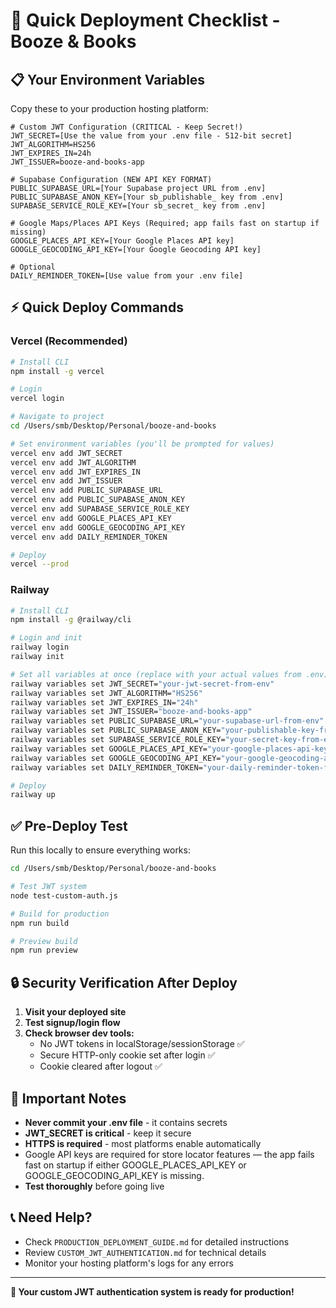 # 🚀 Quick Deployment Checklist - Booze & Books

## 📋 Your Environment Variables

Copy these to your production hosting platform:

```env
# Custom JWT Configuration (CRITICAL - Keep Secret!)
JWT_SECRET=[Use the value from your .env file - 512-bit secret]
JWT_ALGORITHM=HS256
JWT_EXPIRES_IN=24h
JWT_ISSUER=booze-and-books-app

# Supabase Configuration (NEW API KEY FORMAT)
PUBLIC_SUPABASE_URL=[Your Supabase project URL from .env]
PUBLIC_SUPABASE_ANON_KEY=[Your sb_publishable_ key from .env]
SUPABASE_SERVICE_ROLE_KEY=[Your sb_secret_ key from .env]

# Google Maps/Places API Keys (Required; app fails fast on startup if missing)
GOOGLE_PLACES_API_KEY=[Your Google Places API key]
GOOGLE_GEOCODING_API_KEY=[Your Google Geocoding API key]

# Optional
DAILY_REMINDER_TOKEN=[Use value from your .env file]
```

## ⚡ Quick Deploy Commands

### **Vercel (Recommended)**
```bash
# Install CLI
npm install -g vercel

# Login
vercel login

# Navigate to project
cd /Users/smb/Desktop/Personal/booze-and-books

# Set environment variables (you'll be prompted for values)
vercel env add JWT_SECRET
vercel env add JWT_ALGORITHM
vercel env add JWT_EXPIRES_IN
vercel env add JWT_ISSUER
vercel env add PUBLIC_SUPABASE_URL
vercel env add PUBLIC_SUPABASE_ANON_KEY
vercel env add SUPABASE_SERVICE_ROLE_KEY
vercel env add GOOGLE_PLACES_API_KEY
vercel env add GOOGLE_GEOCODING_API_KEY
vercel env add DAILY_REMINDER_TOKEN

# Deploy
vercel --prod
```

### **Railway**
```bash
# Install CLI
npm install -g @railway/cli

# Login and init
railway login
railway init

# Set all variables at once (replace with your actual values from .env)
railway variables set JWT_SECRET="your-jwt-secret-from-env"
railway variables set JWT_ALGORITHM="HS256"
railway variables set JWT_EXPIRES_IN="24h"
railway variables set JWT_ISSUER="booze-and-books-app"
railway variables set PUBLIC_SUPABASE_URL="your-supabase-url-from-env"
railway variables set PUBLIC_SUPABASE_ANON_KEY="your-publishable-key-from-env"
railway variables set SUPABASE_SERVICE_ROLE_KEY="your-secret-key-from-env"
railway variables set GOOGLE_PLACES_API_KEY="your-google-places-api-key"
railway variables set GOOGLE_GEOCODING_API_KEY="your-google-geocoding-api-key"
railway variables set DAILY_REMINDER_TOKEN="your-daily-reminder-token-from-env"

# Deploy
railway up
```

## ✅ Pre-Deploy Test

Run this locally to ensure everything works:

```bash
cd /Users/smb/Desktop/Personal/booze-and-books

# Test JWT system
node test-custom-auth.js

# Build for production
npm run build

# Preview build
npm run preview
```

## 🔒 Security Verification After Deploy

1. **Visit your deployed site**
2. **Test signup/login flow**
3. **Check browser dev tools:**
   - No JWT tokens in localStorage/sessionStorage ✅
   - Secure HTTP-only cookie set after login ✅
   - Cookie cleared after logout ✅

## 🚨 Important Notes

- **Never commit your .env file** - it contains secrets
- **JWT_SECRET is critical** - keep it secure
- **HTTPS is required** - most platforms enable automatically
- Google API keys are required for store locator features — the app fails fast on startup if either GOOGLE_PLACES_API_KEY or GOOGLE_GEOCODING_API_KEY is missing.
- **Test thoroughly** before going live

## 📞 Need Help?

- Check `PRODUCTION_DEPLOYMENT_GUIDE.md` for detailed instructions
- Review `CUSTOM_JWT_AUTHENTICATION.md` for technical details
- Monitor your hosting platform's logs for any errors

---

**🎉 Your custom JWT authentication system is ready for production!**
